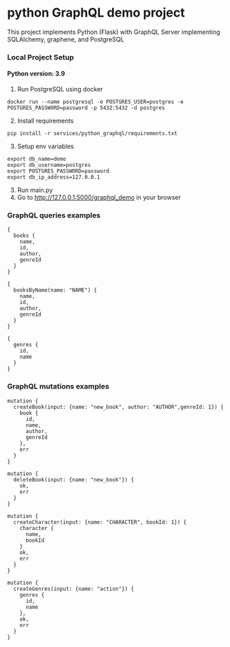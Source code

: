 # python GraphQL demo project
This project implements Python (Flask) with GraphQL Server implementing SQLAlchemy, graphene, and PostgreSQL

### Local Project Setup
#### Python version: 3.9
1. Run PostgreSQL using docker

```shell
docker run --name postgresql -e POSTGRES_USER=postgres -e POSTGRES_PASSWORD=password -p 5432:5432 -d postgres
```

2. Install requirements
```shell
pip install -r services/python_graphql/requirements.txt
```

3. Setup env variables 

```shell
export db_name=demo
export db_username=postgres
export POSTGRES_PASSWORD=password
export db_ip_address=127.0.0.1
```

3. Run main.py
4. Go to http://127.0.0.1:5000/graphql_demo in your browser

### GraphQL queries examples

```text
{
  books {
    name,
    id,
    author,
    genreId
  }
}

{
  booksByName(name: "NAME") {
    name,
    id,
    author,
    genreId
  }
}

{
  genres {
    id,
    name
  }
}
```
### GraphQL mutations examples
```text
mutation {
  createBook(input: {name: "new_book", author: "AUTHOR",genreId: 1}) {
    book {
      id,
      name,
      author,
      genreId
    },
    err
  }
}

mutation {
  deleteBook(input: {name: "new_book"}) {
    ok,
    err
  }
}

mutation {
  createCharacter(input: {name: "CHARACTER", bookId: 1}) {
    character {
      name,
      bookId
    }
    ok,
    err
  }
}

mutation {
  createGenres(input: {name: "action"}) {
    genres {
      id,
      name
    },
    ok,
    err
  }
}
```
